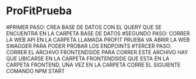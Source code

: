 # ProFitPrueba
#PRIMER PASO:
CREA BASE DE DATOS CON EL QUERY QUE SE ENCUENTRA EN LA CARPETA BASE DE DATOS
#SEGUNDO PASO:
CORRER LA WEB API EN LA CARPETA LLAMADA PROFIT PRUEBA
VA ABRIR LA WEB SWAGGER PARA PODER PROBAR LOS ENDPOINTS
#TERCER PASO:
CORRER EL ARCHIVO FRONTENDSIDE
PARA CORRER ESTE ARCHIVO HAY QUE UBICARSE EN LA CARPETA FRONTENDSIDE QUE ESTA EN LA CARPETA FRONTEND, UNA VEZ EN LA CARPETA CORRE EL SIGUIENTE COMANDO NPM START
